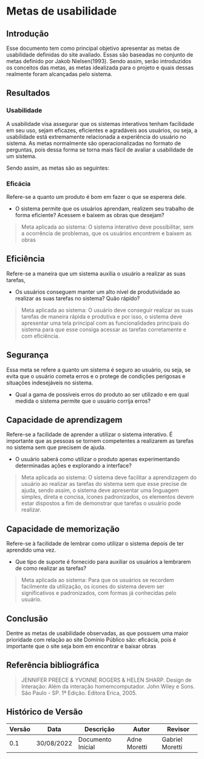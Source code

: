 # Metas de usabilidade

## Introdução

Esse documento tem como principal objetivo apresentar as metas de usabilidade definidas do site avaliado. Essas são baseadas no conjunto de metas definido por Jakob Nielsen(1993). Sendo assim, serão introduzidos os conceitos das metas, as metas idealizada para o projeto e quais dessas realmente foram alcançadas pelo sistema.

## Resultados
### Usabilidade

A usabilidade visa assegurar que os sistemas interativos tenham facilidade em seu uso, sejam eficazes, eficientes e agradáveis aos usuários, ou seja, a usabilidade está extremamente relacionada a experiência do usuário no sistema. As metas normalmente são operacionalizadas no formato de perguntas, pois dessa forma se torna mais fácil de avaliar a usabilidade de um sistema.

Sendo assim, as metas são as seguintes:

### Eficácia

Refere-se a quanto um produto é  bom em fazer o que se esperera dele.

- O sistema permite que os usuários aprendam, realizem seu trabalho de forma eficiente? Acessem e baixem as obras que desejam?
    
> Meta aplicada ao sistema: O sistema interativo deve possibilitar, sem a ocorrência de problemas, que os usuários encontrem e baixem as obras 
## Eficiência

Refere-se a maneira que um sistema auxilia o usuário a realizar as suas tarefas, 

- Os usuários conseguem manter um alto nível de produtividade ao realizar as suas tarefas no sistema? Quão rápido?

> Meta aplicada ao sistema: O usuário deve conseguir realizar as suas tarefas de maneira rápida e produtiva e por isso, o sistema deve apresentar uma tela principal com as funcionalidades principais do sistema para que esse consiga acessar as tarefas corretamente e com eficiência.

## Segurança

Essa meta se refere a quanto um sistema é seguro ao usuário, ou seja, se evita que o usuário cometa erros e o protege de condições perigosas e situações indesejáveis no sistema. 

- Qual a gama de possíveis erros do produto ao ser utilizado e em qual medida o sistema permite que o usuário corrija erros?


## Capacidade de aprendizagem 
Refere-se a facilidade de aprender a utilizar o sistema interativo. É importante que as pessoas se tornem competentes a realizarem as tarefas no sistema sem que precisem de ajuda.

- O usuário saberá como utilizar o produto apenas experimentando determinadas ações e explorando a interface?

> Meta aplicada ao sistema: O sistema deve facilitar a aprendizagem do usuário ao realizar as tarefas do sistema sem que esse precise de ajuda, sendo assim, o sistema deve apresentar uma linguagem simples, direta e concisa, ícones padronizados, os elementos devem estar dispostos a fim de demonstrar que tarefas o usuário pode realizar.

## Capacidade de memorização 
Refere-se à facilidade de lembrar como utilizar o sistema depois de ter aprendido uma vez.
- Que tipo de suporte é fornecido para auxiliar os usuários a lembrarem de como realizar as tarefas?

> Meta aplicada ao sistema: Para que os usuários se recordem facilmente da utilização, os ícones do sistema devem ser significativos e padronizados, com formas já conhecidas pelo usuário.



## Conclusão

Dentre as metas de usabilidade observadas, as que possuem uma maior prioridade com relação ao site Domínio Público são: eficácia, pois é importante que o site seja bom em encontrar e baixar obras
## Referência bibliográfica
> JENNIFER PREECE & YVONNE ROGERS & HELEN SHARP. Design de Interação: Além da interação homemcomputador. John Wiley e Sons. São Paulo - SP. 1ª Edição. Editora Erica, 2005.

## Histórico de Versão

| Versão | Data | Descrição | Autor | Revisor |
|--------|------|-----------|-------|---------|
| 0.1 | 30/08/2022 | Documento Inicial | Adne Moretti | Gabriel Moretti |
